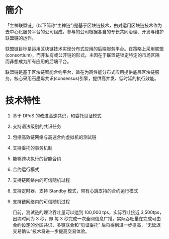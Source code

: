 # 簡介

「主神联盟链」(以下简称“主神链”)是基于区块链技术，由对运用区块链技术作为去中心化服务平台的公司组成。参与的公司根据各自的专长共同治理、开发与维护联盟链的运作。

联盟链目标是运用区块链技术实现分布式应用的后端服务平台。在策略上采用联盟(consortium)，而非私有或公开链的形式，主因在于联盟链锁定特定的市场区隔而非想成为所有应用的后端平台。

联盟链是基于区块链智能合约平台，旨在为高性能分布式应用提供底层区块链服务。核心采用石墨烯共识(consensus)引擎，提供高并发、低时延的执行效能。

# 技术特性

1. 基于 DPoS 的改进高速共识，和委托见证模式
2. 支持语法级别的共识任务
3. 包括高效链网络与高速合约虚拟机的测试链
4. 支持委托的事务机制
5. 能够跨块执行的智能合约
6. 合约运行模式
7. 支持链网络内的可信随机过程
8. 支持定时器、支持 Standby 模式，带有心跳支持的合约运行模式
9. 支持链网络内的可信随机过程

   目前，测试链的理论吞吐量可以达到 100,000 tps，实际吞吐接近 3,500tps，出块时间为 3 秒，即 每 3 秒完成一次全网信息广播。实际吞吐量在完成可由合约设定的分区共识、多链联合和“见证委托” 后将得到进一步提高，“无延迟交易确认”技术将进一步提高交易体验。
